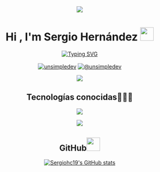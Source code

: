 <div display="flex" align="center">
  <a href="https://www.youtube.com/watch?v=dQw4w9WgXcQ"><img src="https://user-images.githubusercontent.com/73097560/115834477-dbab4500-a447-11eb-908a-139a6edaec5c.gif"></a>
<h1 align="center"><b>Hi , I'm Sergio Hernández </b><img src="https://media.giphy.com/media/hvRJCLFzcasrR4ia7z/giphy.gif" width="35"></h1>

<p align="center">
<a href="https://git.io/typing-svg"><img src="https://readme-typing-svg.herokuapp.com?font=Fira+Code&weight=700&duration=3800&pause=20&color=BDBDBD&background=FFFFFF00&center=true&vCenter=true&multiline=true&repeat=false&width=880&height=100&lines=Welcome+to+my+GitHub%F0%9F%98%83%2C+I'm+a+full-stack+developer.+;Here+you+can+see+the+technologies;I+use+and+my+projects." alt="Typing SVG" /></a>
</p>
<p align="center">
  <a href="https://www.linkedin.com/in/sergio-hern%C3%A1ndez-carpintero/" target="blank"><img align="center" src="https://img.shields.io/badge/LinkedIn-0077B5?style=for-the-badge&logo=linkedin&logoColor=white" alt="unsimpledev"/></a>
  <a href = "sergiohernandez.develop@gmail.com" target="blank"><img align="center" src="https://img.shields.io/badge/Gmail-D14836?style=for-the-badge&logo=gmail&logoColor=white" alt="@unsimpledev"  /></a>
</p>
<a href="https://www.youtube.com/watch?v=dQw4w9WgXcQ"><img src="https://user-images.githubusercontent.com/73097560/115834477-dbab4500-a447-11eb-908a-139a6edaec5c.gif"></a>
<h2 >Tecnologías conocidas👨🏻‍💻</h2>
<!--tech stack icons-->
<p align="center">
  <a href="https://skillicons.dev">
    <img src="https://skillicons.dev/icons?i=js,py,react,flask,mysql,nodejs,jest,vite,git,github,postman,vscode,bash,tailwind,bootstrap,css,html&perline=7" />
  </a>
</p>
<a href="https://www.youtube.com/watch?v=dQw4w9WgXcQ"><img src="https://user-images.githubusercontent.com/73097560/115834477-dbab4500-a447-11eb-908a-139a6edaec5c.gif"></a>
<div  id="proyectos">
  
<h2>GitHub<img src="https://media.giphy.com/media/du3J3cXyzhj75IOgvA/giphy.gif" width="35"></h2>
<!--- stats & Trophy (start) -->
<div>
<p align="left" >
  <!--- stats (start) -->

[![Sergiohc19's GitHub stats](https://github-readme-stats.vercel.app/api?username=sergiohc19&show_icons=true&theme=merko)](https://github.com/anuraghazra/github-readme-stats)
</p>

<p  align="right">

</p>
  
</div>

  </div>
